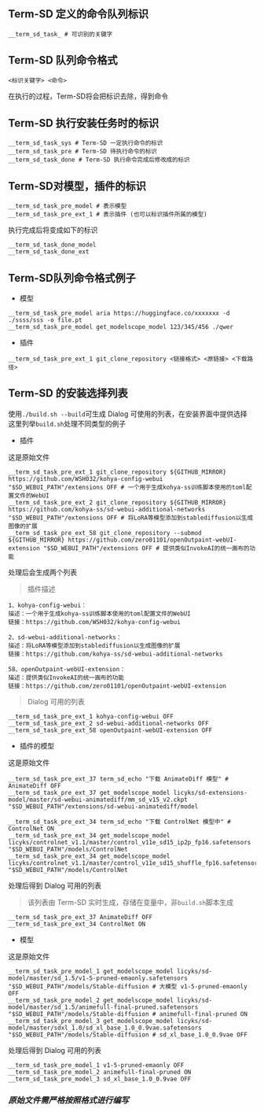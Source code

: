 ## Term-SD 定义的命令队列标识
```
__term_sd_task_ # 可识别的关键字
```
## Term-SD 队列命令格式
```
<标识关键字> <命令>
```
在执行的过程，Term-SD将会把标识去除，得到命令

## Term-SD 执行安装任务时的标识
```
__term_sd_task_sys # Term-SD 一定执行命令的标识
__term_sd_task_pre # Term-SD 待执行命令的标识
__term_sd_task_done # Term-SD 执行命令完成后修改成的标识
```

## Term-SD对模型，插件的标识
```
__term_sd_task_pre_model # 表示模型
__term_sd_task_pre_ext_1 # 表示插件 (也可以标识插件所属的模型)
```

执行完成后将变成如下的标识
```
__term_sd_task_done_model
__term_sd_task_done_ext
```


## Term-SD队列命令格式例子
- 模型
```
__term_sd_task_pre_model aria https://huggingface.co/xxxxxxx -d ./ssss/sss -o file.pt
__term_sd_task_pre_model get_modelscope_model 123/345/456 ./qwer
```

- 插件
```
__term_sd_task_pre_ext_1 git_clone_repository <链接格式> <原链接> <下载路径>
```

## Term-SD 的安装选择列表
使用`./build.sh --build`可生成 Dialog 可使用的列表，在安装界面中提供选择  
这里列举`build.sh`处理不同类型的例子

- 插件

这是原始文件
```
__term_sd_task_pre_ext_1 git_clone_repository ${GITHUB_MIRROR} https://github.com/WSH032/kohya-config-webui "$SD_WEBUI_PATH"/extensions OFF # 一个用于生成kohya-ss训练脚本使用的toml配置文件的WebUI
__term_sd_task_pre_ext_2 git_clone_repository ${GITHUB_MIRROR} https://github.com/kohya-ss/sd-webui-additional-networks "$SD_WEBUI_PATH"/extensions OFF # 将LoRA等模型添加到stablediffusion以生成图像的扩展
__term_sd_task_pre_ext_58 git_clone_repository --submod ${GITHUB_MIRROR} https://github.com/zero01101/openOutpaint-webUI-extension "$SD_WEBUI_PATH"/extensions OFF # 提供类似InvokeAI的统一画布的功能
```

处理后会生成两个列表

>插件描述
```
1、kohya-config-webui：
描述：一个用于生成kohya-ss训练脚本使用的toml配置文件的WebUI
链接：https://github.com/WSH032/kohya-config-webui

2、sd-webui-additional-networks：
描述：将LoRA等模型添加到stablediffusion以生成图像的扩展
链接：https://github.com/kohya-ss/sd-webui-additional-networks

58、openOutpaint-webUI-extension：
描述：提供类似InvokeAI的统一画布的功能
链接：https://github.com/zero01101/openOutpaint-webUI-extension
```
>Dialog 可用的列表
```
__term_sd_task_pre_ext_1 kohya-config-webui OFF
__term_sd_task_pre_ext_2 sd-webui-additional-networks OFF
__term_sd_task_pre_ext_58 openOutpaint-webUI-extension OFF
```

- 插件的模型

这是原始文件
```
__term_sd_task_pre_ext_37 term_sd_echo "下载 AnimateDiff 模型" # AnimateDiff OFF
__term_sd_task_pre_ext_37 get_modelscope_model licyks/sd-extensions-model/master/sd-webui-animatediff/mm_sd_v15_v2.ckpt "$SD_WEBUI_PATH"/extensions/sd-webui-animatediff/model

__term_sd_task_pre_ext_34 term_sd_echo "下载 ControlNet 模型中" # ControlNet ON
__term_sd_task_pre_ext_34 get_modelscope_model licyks/controlnet_v1.1/master/control_v11e_sd15_ip2p_fp16.safetensors "$SD_WEBUI_PATH"/models/ControlNet
__term_sd_task_pre_ext_34 get_modelscope_model licyks/controlnet_v1.1/master/control_v11e_sd15_shuffle_fp16.safetensors "$SD_WEBUI_PATH"/models/ControlNet
```

处理后得到 Dialog 可用的列表
>该列表由 Term-SD 实时生成，存储在变量中，非`build.sh`脚本生成
```
__term_sd_task_pre_ext_37 AnimateDiff OFF
__term_sd_task_pre_ext_34 ControlNet ON
```

- 模型

这是原始文件
```
__term_sd_task_pre_model_1 get_modelscope_model licyks/sd-model/master/sd_1.5/v1-5-pruned-emaonly.safetensors "$SD_WEBUI_PATH"/models/Stable-diffusion # 大模型 v1-5-pruned-emaonly OFF
__term_sd_task_pre_model_2 get_modelscope_model licyks/sd-model/master/sd_1.5/animefull-final-pruned.safetensors "$SD_WEBUI_PATH"/models/Stable-diffusion # animefull-final-pruned ON
__term_sd_task_pre_model_3 get_modelscope_model licyks/sd-model/master/sdxl_1.0/sd_xl_base_1.0_0.9vae.safetensors "$SD_WEBUI_PATH"/models/Stable-diffusion # sd_xl_base_1.0_0.9vae OFF
```
处理后得到 Dialog 可用的列表
```
__term_sd_task_pre_model_1 v1-5-pruned-emaonly OFF
__term_sd_task_pre_model_2 animefull-final-pruned ON
__term_sd_task_pre_model_3 sd_xl_base_1.0_0.9vae OFF
```
### _原始文件需严格按照格式进行编写_